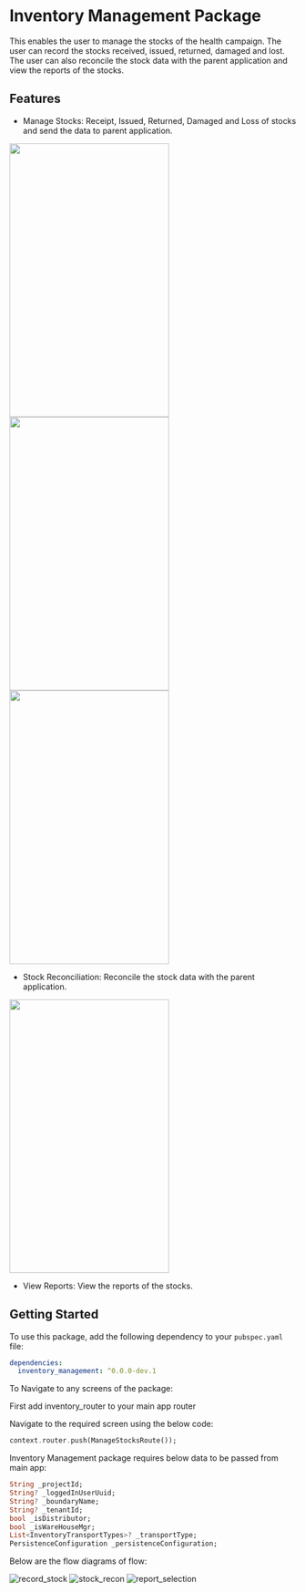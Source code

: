# Inventory Management Package

This enables the user to manage the stocks of the health campaign. The user can record the stocks received, issued, returned, damaged and lost. The user can also reconcile the stock data with the parent application and view the reports of the stocks.

## Features

- Manage Stocks: Receipt, Issued, Returned, Damaged and Loss of stocks and send the data to parent application.

<img src="https://github.com/egovernments/health-campaign-field-worker-app/assets/154230258/884566db-51c1-4712-b09c-cda508adb401" width="280" height="480">

<img src="https://github.com/egovernments/health-campaign-field-worker-app/assets/154230258/48b272b5-45f5-401c-b775-2fa5ded07602" width="280" height="480">

<img src="https://github.com/egovernments/health-campaign-field-worker-app/assets/154230258/9202691e-550c-4a6c-9c3f-56c95a2f3479" width="280" height="480">

- Stock Reconciliation: Reconcile the stock data with the parent application.

<img src="https://github.com/egovernments/health-campaign-field-worker-app/assets/154230258/f2df8d87-2000-44ac-a90b-b52d6689b3aa" width="280" height="480">

- View Reports: View the reports of the stocks.

## Getting Started

To use this package, add the following dependency to your `pubspec.yaml` file:

```yaml
dependencies:
  inventory_management: ^0.0.0-dev.1
```

To Navigate to any screens of the package: 

First add inventory_router to your main app router

Navigate to the required screen using the below code:

```dart
context.router.push(ManageStocksRoute());
```
Inventory Management package requires below data to be passed from main app:

```dart
String _projectId;
String? _loggedInUserUuid;
String? _boundaryName;
String? _tenantId;
bool _isDistributor;
bool _isWareHouseMgr;
List<InventoryTransportTypes>? _transportType;
PersistenceConfiguration _persistenceConfiguration;
```

Below are the flow diagrams of flow:

![record_stock](https://github.com/egovernments/health-campaign-field-worker-app/assets/154230258/b0817363-6ead-4b7e-8791-e719c0f2ae8c)
![stock_recon](https://github.com/egovernments/health-campaign-field-worker-app/assets/154230258/ccc4b50b-5e43-4784-9bdb-17ece68022a7)
![report_selection](https://github.com/egovernments/health-campaign-field-worker-app/assets/154230258/2e9affca-e82d-41bf-83a2-7241b44cbe56)
